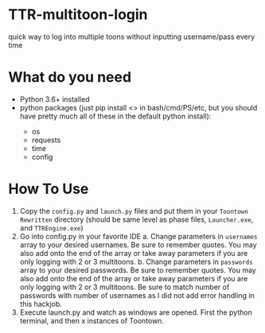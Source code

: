 # TTR-multitoon-login
quick way to log into multiple toons without inputting username/pass every time

# What do you need
* Python 3.6+ installed
* python packages (just pip install <<package>> in bash/cmd/PS/etc, but you should have pretty much all of these in the default python install):
  * os
  * requests
  * time
  * config

# How To Use
1. Copy the ```config.py``` and ```launch.py``` files and put them in your ```Toontown Rewritten``` directory (should be same level as phase files, ```Launcher.exe```, and ```TTREngine.exe```)
2. Go into config.py in your favorite IDE
  a. Change parameters in ```usernames``` array to your desired usernames. Be sure to remember quotes. You may also add onto the end of the array or take away parameters if you are only logging with 2 or 3 multitoons.
  b. Change parameters in ```passwords``` array to your desired passwords. Be sure to remember quotes. You may also add onto the end of the array or take away parameters if you are only logging with 2 or 3 multitoons. Be sure to match number of passwords with number of usernames as I did not add error handling in this hackjob.
3. Execute launch.py and watch as windows are opened. First the python terminal, and then x instances of Toontown. 
